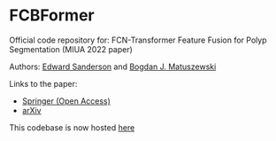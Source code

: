 # FCBFormer

Official code repository for: FCN-Transformer Feature Fusion for Polyp Segmentation (MIUA 2022 paper)

Authors: [Edward Sanderson](https://scholar.google.com/citations?user=ea4c7r0AAAAJ&hl=en&oi=ao) and [Bogdan J. Matuszewski](https://scholar.google.co.uk/citations?user=QlUO_oAAAAAJ&hl=en)

Links to the paper:
+ [Springer (Open Access)](https://link.springer.com/chapter/10.1007/978-3-031-12053-4_65)
+ [arXiv](https://arxiv.org/abs/2208.08352)

This codebase is now hosted [here](https://github.com/ESandML/FCBFormer)
